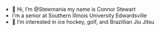 - 👋 Hi, I’m @Stewmania my name is Connor Stewart
- I'm a senior at Southern Illinois University Edwardsville
- 👀 I’m interested in ice hockey, golf, and Brazillian Jiu Jitsu


<!---
Stewmania/Stewmania is a ✨ special ✨ repository because its `README.md` (this file) appears on your GitHub profile.
You can click the Preview link to take a look at your changes.
--->
